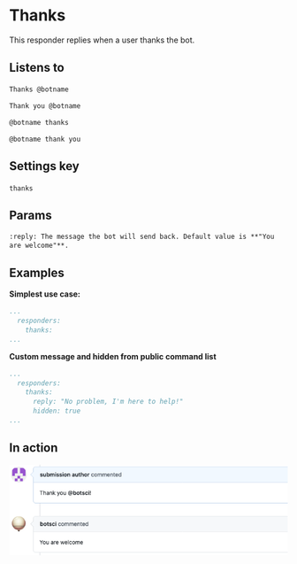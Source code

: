 Thanks
======

This responder replies when a user thanks the bot.

## Listens to

```
Thanks @botname
```
```
Thank you @botname
```
```
@botname thanks
```
```
@botname thank you
```

## Settings key

`thanks`

## Params
```eval_rst
:reply: The message the bot will send back. Default value is **"You are welcome"**.

```

## Examples

**Simplest use case:**
```yaml
...
  responders:
    thanks:
...
```

**Custom message and hidden from public command list**
```yaml
...
  responders:
    thanks:
      reply: "No problem, I'm here to help!"
      hidden: true
...
```
## In action

![](../images/responders/thanks.png "Thanks responder in action")

